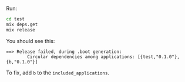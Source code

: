 Run:

```sh
cd test
mix deps.get
mix release
```

You should see this:

```text
==> Release failed, during .boot generation:
        Circular dependencies among applications: [{test,"0.1.0"},{b,"0.1.0"}]
```

To fix, add `b` to the `included_applications`.
